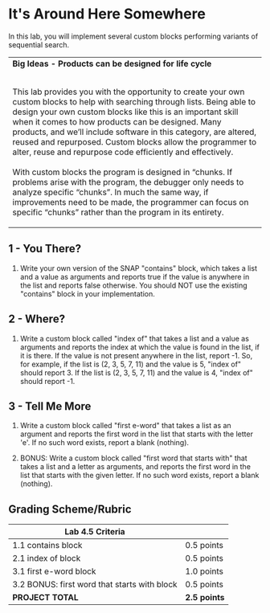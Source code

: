 # It's Around Here Somewhere

In this lab, you will implement several custom blocks performing variants of sequential search.

<table>
<tr> 
<td>  
<strong>Big Ideas - Products can be designed for life cycle</strong></br><br>

This lab provides you with the opportunity to create your own custom blocks to help with searching through lists. Being able to design your own custom blocks like this is an important skill when it comes to how products can be designed. Many products, and we’ll include software in this category, are altered, reused and repurposed. Custom blocks allow the programmer to alter, reuse and repurpose code efficiently and effectively.</br><br>
With custom blocks the program is designed in “chunks. If problems arise with the program, the debugger only needs to analyze specific “chunks”. In much the same way, if improvements need to be made, the programmer can focus on specific “chunks” rather than the program in its entirety.
</td>
</tr>
</table>

## 1 - You There?

1.  Write your own version of the SNAP "contains" block, which takes a list and a value as arguments and reports true if the value is anywhere in the list and reports false otherwise.  You should NOT use the existing "contains" block in your implementation.

## 2 - Where?

1.  Write a custom block called "index of" that takes a list and a value as arguments and reports the index at which the value is found in the list, if it is there.  If the value is not present anywhere in the list, report -1.  So, for example, if the list is (2, 3, 5, 7, 11) and the value is 5, "index of" should report 3.  If the list is (2, 3, 5, 7, 11) and the value is 4, "index of" should report -1.

## 3 - Tell Me More

1.  Write a custom block called "first e-word" that takes a list as an argument and reports the first word in the list that starts with the letter 'e'.  If no such word exists, report a blank (nothing).

2.  BONUS: Write a custom block called "first word that starts with" that takes a list and a letter as arguments, and reports the first word in the list that starts with the given letter.  If no such word exists, report a blank (nothing).

## Grading Scheme/Rubric

| **Lab 4.5 Criteria**                                   |                |
| ------------------------------------------------------ | -------------- |
| 1.1 contains block                                     | 0.5 points     |
| 2.1 index of block                                     | 0.5 points     |
| 3.1 first e-word block                                 | 1.0 points     |
| 3.2 BONUS: first word that starts with block           | 0.5 points     |
| **PROJECT TOTAL**                                      | **2.5 points** |
